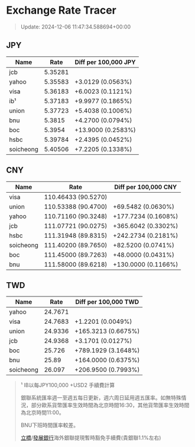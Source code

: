 # Exchange Rate Tracer

> Update: 2024-12-06 11:47:34.588694+00:00

## JPY

| Name      |    Rate | Diff per 100,000 JPY   |
|-----------|---------|------------------------|
| jcb       | 5.35281 |                        |
| yahoo     | 5.35583 | +3.0129 (0.0563%)      |
| visa      | 5.36183 | +6.0023 (0.1121%)      |
| ib¹       | 5.37183 | +9.9977 (0.1865%)      |
| union     | 5.37723 | +5.4038 (0.1006%)      |
| bnu       | 5.3815  | +4.2700 (0.0794%)      |
| boc       | 5.3954  | +13.9000 (0.2583%)     |
| hsbc      | 5.39784 | +2.4395 (0.0452%)      |
| soicheong | 5.40506 | +7.2205 (0.1338%)      |

## CNY

| Name      | Rate                | Diff per 100,000 CNY   |
|-----------|---------------------|------------------------|
| visa      | 110.46433	(90.5270) |                        |
| union     | 110.53388	(90.4700) | +69.5482 (0.0630%)     |
| yahoo     | 110.71160	(90.3248) | +177.7234 (0.1608%)    |
| jcb       | 111.07721	(90.0275) | +365.6042 (0.3302%)    |
| hsbc      | 111.31948	(89.8315) | +242.2734 (0.2181%)    |
| soicheong | 111.40200	(89.7650) | +82.5200 (0.0741%)     |
| boc       | 111.45000	(89.7263) | +48.0000 (0.0431%)     |
| bnu       | 111.58000	(89.6218) | +130.0000 (0.1166%)    |

## TWD

| Name      |    Rate | Diff per 100,000 TWD   |
|-----------|---------|------------------------|
| yahoo     | 24.7671 |                        |
| visa      | 24.7683 | +1.2201 (0.0049%)      |
| union     | 24.9336 | +165.3213 (0.6675%)    |
| jcb       | 24.9368 | +3.1701 (0.0127%)      |
| boc       | 25.726  | +789.1929 (3.1648%)    |
| bnu       | 25.89   | +164.0000 (0.6375%)    |
| soicheong | 26.097  | +206.9500 (0.7993%)    |


> ¹ IB以每JPY100,000 +USD2 手續費計算
>
> 銀聯系統匯率週一至週五每日更新，週六周日延用週五匯率。如無特殊情況，部分歐系貨幣匯率生效時間為北京時間16:30，其他貨幣匯率生效時間為北京時間11:00。
>
> BNU下班時間匯率較差。
>
> [立橋](https://www.wlbank.com.mo/uploads/ueditor/file/20181211/1544536513900230.pdf)/[發展銀行](https://www.mdb.com.mo/Service_Charges_20230728.pdf)海外銀聯提現暫時豁免手續費(貴銀聯1.1%左右)

